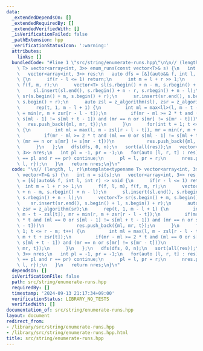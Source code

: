 ```yaml
---
data:
  _extendedDependsOn: []
  _extendedRequiredBy: []
  _extendedVerifiedWith: []
  _isVerificationFailed: false
  _pathExtension: hpp
  _verificationStatusIcon: ':warning:'
  attributes:
    links: []
  bundledCode: "#line 1 \"src/string/enumerate-runs.hpp\"\n\n// (length, l, r)\ntemplate<typename\
    \ T> vector<array<int, 3>> enum_runs(const vector<T>& s) {\n   int n = si(s);\n\
    \   vector<array<int, 3>> res;\n   auto dfs = [&](auto&& f, int l, int r) -> void\
    \ {\n      if(r - l <= 1) return;\n      int m = l + r >> 1;\n      f(f, l, m),\
    \ f(f, m, r);\n      vector<T> sl(s.rbegin() + n - m, s.rbegin() + n - l);\n \
    \     sl.insert(sl.end(), s.rbegin() + n - r, s.rbegin() + n - l);\n      vector<T>\
    \ sr(s.begin() + m, s.begin() + r);\n      sr.insert(sr.end(), s.begin() + l,\
    \ s.begin() + r);\n      auto zsl = z_algorithm(sl), zsr = z_algorithm(sr);\n\
    \      rep(t, 1, m - l + 1) {\n         int ml = max<ll>(l, m - t - zsl[t]), mr\
    \ = min(r, m + zsr[r - l - t]);\n         if(mr - ml >= 2 * t and (ml == 0 or\
    \ s[ml - 1] != s[ml + t - 1]) and (mr == n or s[mr] != s[mr - t]))\n         \
    \   res.push_back({ml, mr, t});\n      }\n      for(int t = 1; t <= r - m; t++)\
    \ {\n         int ml = max(l, m - zsl[r - l - t]), mr = min(r, m + t + zsr[t]);\n\
    \         if(mr - ml >= 2 * t and (ml == 0 or s[ml - 1] != s[ml + t - 1]) and\
    \ (mr == n or s[mr] != s[mr - t]))\n            res.push_back({ml, mr, t});\n\
    \      }\n   };\n   dfs(dfs, 0, n);\n   sort(all(res));\n   vector<array<int,\
    \ 3>> nres;\n   int pl = -1, pr = -1;\n   for(auto [l, r, t] : res) {\n      if(l\
    \ == pl and r == pr) continue;\n      pl = l, pr = r;\n      nres.push_back({t,\
    \ l, r});\n   }\n   return nres;\n}\n"
  code: "\n// (length, l, r)\ntemplate<typename T> vector<array<int, 3>> enum_runs(const\
    \ vector<T>& s) {\n   int n = si(s);\n   vector<array<int, 3>> res;\n   auto dfs\
    \ = [&](auto&& f, int l, int r) -> void {\n      if(r - l <= 1) return;\n    \
    \  int m = l + r >> 1;\n      f(f, l, m), f(f, m, r);\n      vector<T> sl(s.rbegin()\
    \ + n - m, s.rbegin() + n - l);\n      sl.insert(sl.end(), s.rbegin() + n - r,\
    \ s.rbegin() + n - l);\n      vector<T> sr(s.begin() + m, s.begin() + r);\n  \
    \    sr.insert(sr.end(), s.begin() + l, s.begin() + r);\n      auto zsl = z_algorithm(sl),\
    \ zsr = z_algorithm(sr);\n      rep(t, 1, m - l + 1) {\n         int ml = max<ll>(l,\
    \ m - t - zsl[t]), mr = min(r, m + zsr[r - l - t]);\n         if(mr - ml >= 2\
    \ * t and (ml == 0 or s[ml - 1] != s[ml + t - 1]) and (mr == n or s[mr] != s[mr\
    \ - t]))\n            res.push_back({ml, mr, t});\n      }\n      for(int t =\
    \ 1; t <= r - m; t++) {\n         int ml = max(l, m - zsl[r - l - t]), mr = min(r,\
    \ m + t + zsr[t]);\n         if(mr - ml >= 2 * t and (ml == 0 or s[ml - 1] !=\
    \ s[ml + t - 1]) and (mr == n or s[mr] != s[mr - t]))\n            res.push_back({ml,\
    \ mr, t});\n      }\n   };\n   dfs(dfs, 0, n);\n   sort(all(res));\n   vector<array<int,\
    \ 3>> nres;\n   int pl = -1, pr = -1;\n   for(auto [l, r, t] : res) {\n      if(l\
    \ == pl and r == pr) continue;\n      pl = l, pr = r;\n      nres.push_back({t,\
    \ l, r});\n   }\n   return nres;\n}\n"
  dependsOn: []
  isVerificationFile: false
  path: src/string/enumerate-runs.hpp
  requiredBy: []
  timestamp: '2024-09-13 21:17:34+09:00'
  verificationStatus: LIBRARY_NO_TESTS
  verifiedWith: []
documentation_of: src/string/enumerate-runs.hpp
layout: document
redirect_from:
- /library/src/string/enumerate-runs.hpp
- /library/src/string/enumerate-runs.hpp.html
title: src/string/enumerate-runs.hpp
---
```

